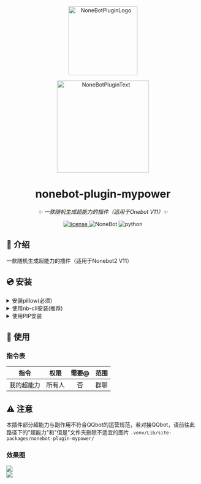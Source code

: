 <div align="center">
  <a href="https://v2.nonebot.dev/store"><img src="https://github.com/A-kirami/nonebot-plugin-template/blob/resources/nbp_logo.png" width="180" height="180" alt="NoneBotPluginLogo"></a>
  <br>
  <p><img src="https://github.com/A-kirami/nonebot-plugin-template/blob/resources/NoneBotPlugin.svg" width="240" alt="NoneBotPluginText"></p>
</div>

<div align="center">

# nonebot-plugin-mypower

_✨ 一款随机生成超能力的插件（适用于Onebot V11）✨_

<a href="./LICENSE">
    <img src="https://img.shields.io/github/license/tianyisama/nonebot_plugin_mypower" alt="license">
</a><img src="https://img.shields.io/badge/nonebot-2.0.0rc1+-red.svg" alt="NoneBot">
<img src="https://img.shields.io/badge/python-3.8+-blue.svg" alt="python">

</div>

## 📖 介绍

一款随机生成超能力的插件（适用于Nonebot2 V11）

## 💿 安装

<details>
<summary>安装pillow(必须)</summary>


    pip install pillow
  若采用了虚拟环境，则需要在虚拟环境中执行
</details>

<details>
<summary>使用nb-cli安装(推荐)</summary>


    nb plugin install nonebot-plugin-mypower
    

</details>

<details>
<summary>使用PIP安装</summary>


    pip install nonebot-plugin-mypower
    
安装完成后，请在你的`bot.py`文件中添加以下代码来导入插件：
 `nonebot.load_plugin("nonebot_plugin_mypower")`
</details>

## 🎉 使用
### 指令表
| 指令 | 权限 | 需要@ | 范围 |
|:-----:|:----:|:----:|:----:|
| 我的超能力 | 所有人 | 否 | 群聊 |



## ⚠ 注意

本插件部分超能力与副作用不符合QQbot的运营规范，若对接QQbot，请前往此路径下的"超能力"和"但是"文件夹删除不适宜的图片
 `.venv/Lib/site-packages/nonebot-plugin-mypower/`

 ### 效果图

<div align="left">
  <img src="https://bed.tianyi.one/i/2024/01/14/10fptuv.jpg"/>
</div>
<div align="left">
  <img src="https://bed.tianyi.one/i/2024/01/14/10gc6qd.png"/>
</div>
